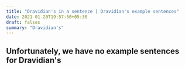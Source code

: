 ```yaml
---
title: "Dravidian's in a sentence | Dravidian's example sentences"
date: 2021-01-20T19:57:50+05:30
draft: falses
summary: "Dravidian's"
---
```

## Unfortunately, we have no example sentences for Dravidian's                 
